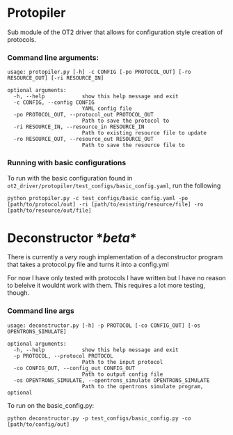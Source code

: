 # Protopiler

Sub module of the OT2 driver that allows for configuration style creation of protocols. 

### Command line arguments: 
```
usage: protopiler.py [-h] -c CONFIG [-po PROTOCOL_OUT] [-ro RESOURCE_OUT] [-ri RESOURCE_IN]

optional arguments:
  -h, --help            show this help message and exit
  -c CONFIG, --config CONFIG
                        YAML config file
  -po PROTOCOL_OUT, --protocol_out PROTOCOL_OUT
                        Path to save the protocol to
  -ri RESOURCE_IN, --resource_in RESOURCE_IN
                        Path to existing resource file to update
  -ro RESOURCE_OUT, --resource_out RESOURCE_OUT
                        Path to save the resource file to

```

### Running with basic configurations 
To run with the basic configuration found in `ot2_driver/protopiler/test_configs/basic_config.yaml`, run the following 

```
python protopiler.py -c test_configs/basic_config.yaml -po [path/to/protocol/out] -ri [path/to/existing/resource/file] -ro [path/to/resource/out/file]
```

# Deconstructor \**beta*\*

There is currently a *very* rough implementation of a deconstructor program that takes a protocol.py file and turns it into a config.yml 

For now I have only tested with protocols I have written but I have no reason to beleive it wouldnt work with them. This requires a lot more testing, though. 

### Command line args

```
usage: deconstructor.py [-h] -p PROTOCOL [-co CONFIG_OUT] [-os OPENTRONS_SIMULATE]

optional arguments:
  -h, --help            show this help message and exit
  -p PROTOCOL, --protocol PROTOCOL
                        Path to the input protocol
  -co CONFIG_OUT, --config_out CONFIG_OUT
                        Path to output config file
  -os OPENTRONS_SIMULATE, --opentrons_simulate OPENTRONS_SIMULATE
                        Path to the opentrons simulate program, optional

```

To run on the basic_config.py: 
```
python deconstructor.py -p test_configs/basic_config.py -co [path/to/config/out]
```